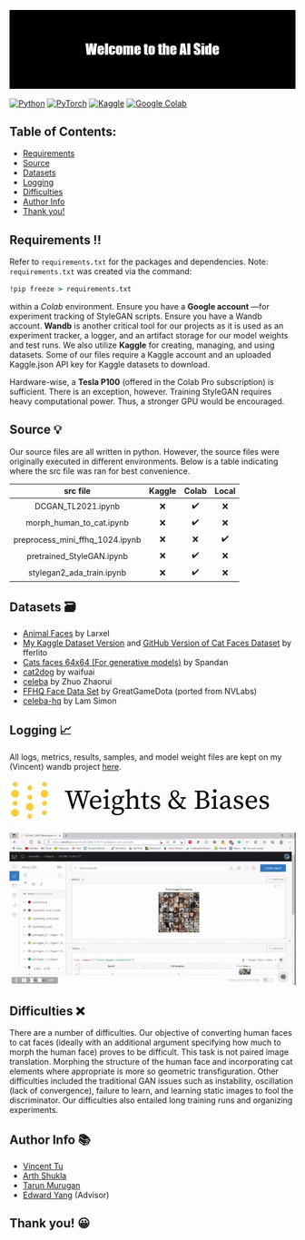 ![](https://github.com/acmucsd-projects/fa21-lion/blob/ML-setup/ML/img/banner.png?raw=true)

[![Python](https://img.shields.io/badge/Python-3.7-002c5c?logo=python&labelColor=002c5c)](https://www.python.org/)
[![PyTorch](https://img.shields.io/badge/Pytorch-1.1-ffffff?logo=pytorch&labelColor=ffffff)](https://pytorch.org/)
[![Kaggle](https://img.shields.io/badge/Kaggle-ffffff?logo=kaggle&labelColor=ffffff)](https://www.kaggle.com/)
[![Google Colab](https://img.shields.io/badge/Google%20Colab-ffffff?logo=googlecolab&labelColor=ffffff)](https://colab.research.google.com/)

## Table of Contents:
- [Requirements](https://github.com/acmucsd-projects/fa21-lion/tree/ML-setup/ML#requirements)
- [Source](https://github.com/acmucsd-projects/fa21-lion/tree/ML-setup/ML#source)
- [Datasets](https://github.com/acmucsd-projects/fa21-lion/tree/ML-setup/ML#datasets)
- [Logging](https://github.com/acmucsd-projects/fa21-lion/tree/ML-setup/ML#logging)
- [Difficulties](https://github.com/acmucsd-projects/fa21-lion/tree/ML-setup/ML#difficulties)
- [Author Info](https://github.com/acmucsd-projects/fa21-lion/tree/ML-setup/ML#author-info)
- [Thank you!](https://github.com/acmucsd-projects/fa21-lion/tree/ML-setup/ML#thank-you)

## Requirements ‼️

Refer to `requirements.txt` for the packages and dependencies. Note: `requirements.txt` was created via the command:

```cmd
!pip freeze > requirements.txt
```

within a *Colab* environment. Ensure you have a **Google account** —for experiment tracking of StyleGAN scripts. Ensure you have a Wandb account.
**Wandb** is another critical tool for our projects as it is used as an experiment tracker, a logger, and an artifact storage for our 
model weights and test runs. We also utilize **Kaggle** for creating, managing, and using datasets. Some of our files require a Kaggle account 
and an uploaded Kaggle.json API key for Kaggle datasets to download. 

Hardware-wise, a **Tesla P100** (offered in the Colab Pro subscription) is sufficient. There is an exception, however. Training StyleGAN requires heavy computational
power. Thus, a stronger GPU would be encouraged.

## Source 💡

Our source files are all written in python. However, the source files were originally executed in different environments. 
Below is a table indicating where the src file was ran for best convenience.

| src file                        | Kaggle             | Colab              | Local              |
| :-----------------------------: | :----------------: | :----------------: | :----------------: |
| DCGAN_TL2021.ipynb              | :x:                | :heavy_check_mark: | :x:                |
| morph_human_to_cat.ipynb        | :x:                | :heavy_check_mark: | :x:                |
| preprocess_mini_ffhq_1024.ipynb | :x:                | :x:                | :heavy_check_mark: |
| pretrained_StyleGAN.ipynb       | :x:                | :heavy_check_mark: | :x:                |
| stylegan2_ada_train.ipynb       | :x:                | :heavy_check_mark: | :x:                |


## Datasets 🗃️

- [Animal Faces](https://www.kaggle.com/andrewmvd/animal-faces) by Larxel
- [My Kaggle Dataset Version](https://www.kaggle.com/vincenttu/catfacesdatasetfferlito?select=dataset-part1) and [GitHub Version of Cat Faces Dataset](https://github.com/fferlito/Cat-faces-dataset) by fferlito
- [Cats faces 64x64 (For generative models)](https://www.kaggle.com/spandan2/cats-faces-64x64-for-generative-models) by Spandan
- [cat2dog](https://www.kaggle.com/waifuai/cat2dog) by waifuai
- [celeba](https://www.kaggle.com/zuozhaorui/celeba) by Zhuo Zhaorui
- [FFHQ Face Data Set](https://www.kaggle.com/greatgamedota/ffhq-face-data-set) by GreatGameDota (ported from NVLabs)
- [celeba-hq](https://www.kaggle.com/lamsimon/celebahq) by Lam Simon

## Logging 📈

All logs, metrics, results, samples, and model weight files are kept on my (Vincent) wandb project [here](https://wandb.ai/vincenttu/DCGAN_TL2021?workspace=user-vincenttu).

![](https://github.com/acmucsd-projects/fa21-lion/blob/ML-setup/ML/img/OIP.jfif?raw=true)

![](https://github.com/acmucsd-projects/fa21-lion/blob/ML-setup/ML/img/wandb_showcase.gif?raw=true)


## Difficulties ❌

  There are a number of difficulties. Our objective of converting human faces to cat faces (ideally with an additional argument specifying how much to morph the human face) proves to be difficult. This task is not paired image translation. Morphing the structure of the human face and incorporating cat elements where appropriate is more so geometric transfiguration. Other difficulties included the traditional GAN issues such as instability, oscillation (lack of convergence), failure to learn, and learning static images to fool the discriminator. Our difficulties also entailed long training runs and organizing experiments.

## Author Info 📚

- [Vincent Tu](https://github.com/alckasoc)
- [Arth Shukla](https://github.com/arth-shukla)
- [Tarun Murugan](https://github.com/tarunm20)
- [Edward Yang](https://www.linkedin.com/in/~edwardyang/) (Advisor)

## Thank you! 😀
